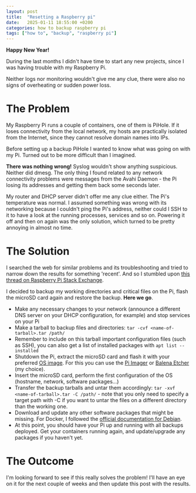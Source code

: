 ```yaml
---
layout: post
title:  "Resetting a Raspberry pi"
date:   2025-01-11 18:55:00 +0200
categories: how to backup raspberry pi
tags: ["how to", "backup", "raspberry pi"]
---
```


**Happy New Year!**

During the last months I didn't have time to start any new projects, since I was having trouble with my Raspberry Pi.

Neither logs nor monitoring wouldn't give me any clue, there were also no signs of overheating or sudden power loss. 


# The Problem

My Raspberry Pi runs a couple of containers, one of them is PiHole. If it loses connectivity from the local network, my hosts are practically isolated from the Internet, since they cannot resolve domain names into IPs.

Before setting up a backup PiHole I wanted to know what was going on with my Pi. Turned out to be more difficult than I imagined.

**There was nothing wrong!** Syslog wouldn't show anything suspicious. Neither did dmesg. The only thing I found related to any network connectivity problems were messages from the Avahi Daemon - the Pi losing its addresses and getting them back some seconds later.

My router and DHCP server didn't offer me any clue either. The Pi's temperature was normal. I assumed something was wrong with its networking because I couldn't ping the Pi's address, neither could I SSH to it to have a look at the running processes, services and so on. Powering it off and then on again was the only solution, which turned to be pretty annoying in almost no time.


# The Solution

I searched the web for similar problems and its troubleshooting and tried to narrow down the results for something 'recent'. And so I stumbled upon [this thread on Raspberry Pi Stack Exchange](https://raspberrypi.stackexchange.com/questions/143763/raspberry-pi-periodically-crashes-and-breaks-my-access-point-until-i-reboot-the).

I decided to backup my working directories and critical files on the Pi, flash the microSD card again and restore the backup. **Here we go**.

- Make any necessary changes to your network (announce a different DNS server on your DHCP configuration, for example) and stop services on your Pi
- Make a tarball to backup files and directories: ```tar -cvf <name-of-tarball>.tar /path/```
- Remember to include on this tarball important configuration files (such as SSH), you can also get a list of installed packages with ```apt list --installed```
- Shutdown the Pi, extract the microSD card and flash it with your preferred [OS image](https://www.raspberrypi.com/software/operating-systems/). For this you can use the [Pi Imager](https://www.raspberrypi.com/software/) or [Balena Etcher](https://etcher.balena.io/) (my choice).
- Insert the microSD card, perform the first configuration of the OS (hostname, network, software packages...)
- Transfer the backup tarballs and untar them accordingly: ```tar -xvf <name-of-tarball>.tar -C /path/``` - note that you only need to specify a target path with -C if you want to untar the files on a different directory than the working one.
- Download and update any other software packages that might be missing. For Docker, I followed the [official documentation for Debian](https://docs.docker.com/engine/install/debian/).
- At this point, you should have your Pi up and running with all backups deployed. Get your containers running again, and update/upgrade any packages if you haven't yet.


# The Outcome

I'm looking forward to see if this really solves the problem! I'll have an eye on it for the next couple of weeks and then update this post with the results.